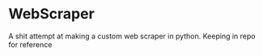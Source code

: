 # WebScraper
A shit attempt at making a custom web scraper in python. Keeping in repo for reference

